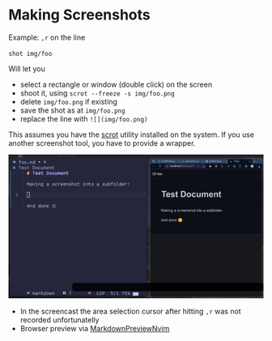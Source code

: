 # Making Screenshots

Example: `,r` on the line

`shot img/foo`

Will let you

- select a rectangle or window (double click) on the screen
- shoot it, using `scrot --freeze -s img/foo.png`
- delete `img/foo.png` if existing
- save the shot as at `img/foo.png`
- replace the line with `![](img/foo.png)`

This assumes you have the [scrot](https://github.com/resurrecting-open-source-projects/scrot) utility installed on the system.
If you use another screenshot tool, you have to provide a wrapper.

![cast](https://github.com/AXGKl/large_assets/blob/master/vpe/make_shot.mp4.gif?raw=true)

- In the screencast the area selection cursor after hitting `,r` was not recorded unfortunatelly
- Browser preview via [MarkdownPreviewNvim](https://github.com/iamcco/markdown-preview.nvim)
